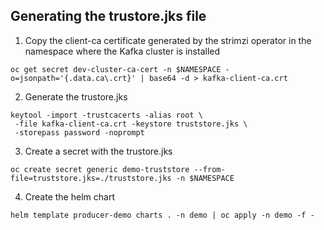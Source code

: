 ## Generating the trustore.jks file

1. Copy the client-ca certificate generated by the strimzi operator in the namespace where the Kafka cluster is installed
``` shell
oc get secret dev-cluster-ca-cert -n $NAMESPACE -o=jsonpath='{.data.ca\.crt}' | base64 -d > kafka-client-ca.crt
```

2. Generate the trustore.jks
``` shell
keytool -import -trustcacerts -alias root \
 -file kafka-client-ca.crt -keystore truststore.jks \
 -storepass password -noprompt
```

3. Create a secret with the trustore.jks
``` shell
oc create secret generic demo-truststore --from-file=truststore.jks=./truststore.jks -n $NAMESPACE 
```

4. Create the helm chart
``` shell
helm template producer-demo charts . -n demo | oc apply -n demo -f -
```
